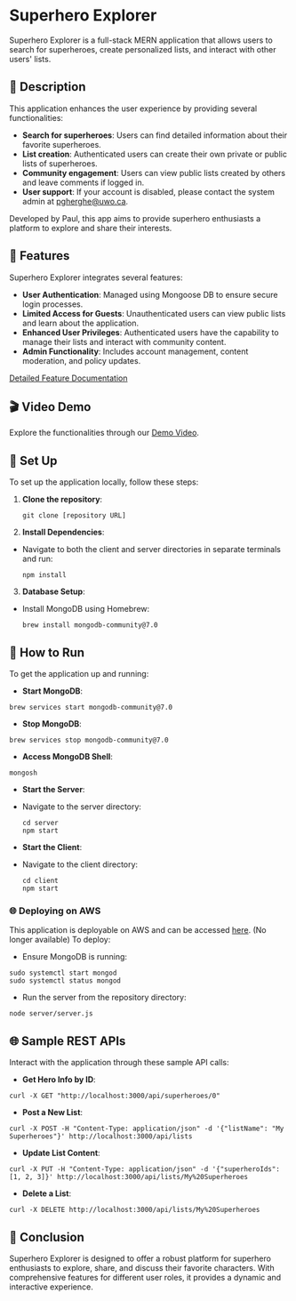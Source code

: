 # Superhero Explorer

Superhero Explorer is a full-stack MERN application that allows users to search for superheroes, create personalized lists, and interact with other users' lists.

## 📖 Description

This application enhances the user experience by providing several functionalities:
- **Search for superheroes**: Users can find detailed information about their favorite superheroes.
- **List creation**: Authenticated users can create their own private or public lists of superheroes.
- **Community engagement**: Users can view public lists created by others and leave comments if logged in.
- **User support**: If your account is disabled, please contact the system admin at pgherghe@uwo.ca.

Developed by Paul, this app aims to provide superhero enthusiasts a platform to explore and share their interests.

## 🌟 Features

Superhero Explorer integrates several features:
- **User Authentication**: Managed using Mongoose DB to ensure secure login processes.
- **Limited Access for Guests**: Unauthenticated users can view public lists and learn about the application.
- **Enhanced User Privileges**: Authenticated users have the capability to manage their lists and interact with community content.
- **Admin Functionality**: Includes account management, content moderation, and policy updates.

[Detailed Feature Documentation](https://docs.google.com/document/d/1fhDRT7xKokyC3EoO4ptJ-mVnVQqSMx6DJc0kZTpdB98/edit?usp=sharing)

## 🎬 Video Demo

Explore the functionalities through our [Demo Video](#).

## 🚀 Set Up

To set up the application locally, follow these steps:

1. **Clone the repository**:
    ```
    git clone [repository URL]
    ```
2. **Install Dependencies**:
- Navigate to both the client and server directories in separate terminals and run:
  ```
  npm install
  ```
3. **Database Setup**:
- Install MongoDB using Homebrew:
  ```
  brew install mongodb-community@7.0
  ```

## 🏃 How to Run

To get the application up and running:

- **Start MongoDB**:
```
brew services start mongodb-community@7.0
```
- **Stop MongoDB**:
```
brew services stop mongodb-community@7.0
```
- **Access MongoDB Shell**:
```
mongosh
```


- **Start the Server**:
- Navigate to the server directory:
  ```
  cd server
  npm start
  ```

- **Start the Client**:
- Navigate to the client directory:
  ```
  cd client
  npm start
  ```

### 🌐 Deploying on AWS

This application is deployable on AWS and can be accessed [here](http://ec2-3-81-216-61.compute-1.amazonaws.com:4000/). (No longer available)
To deploy: 
- Ensure MongoDB is running:
```
sudo systemctl start mongod
sudo systemctl status mongod
```

- Run the server from the repository directory:
```
node server/server.js
```

## 🌐 Sample REST APIs

Interact with the application through these sample API calls:

- **Get Hero Info by ID**:
```
curl -X GET "http://localhost:3000/api/superheroes/0"
```

- **Post a New List**:
```
curl -X POST -H "Content-Type: application/json" -d '{"listName": "My Superheroes"}' http://localhost:3000/api/lists
```

- **Update List Content**:
```
curl -X PUT -H "Content-Type: application/json" -d '{"superheroIds": [1, 2, 3]}' http://localhost:3000/api/lists/My%20Superheroes
```

- **Delete a List**:
```
curl -X DELETE http://localhost:3000/api/lists/My%20Superheroes
```


## 📘 Conclusion

Superhero Explorer is designed to offer a robust platform for superhero enthusiasts to explore, share, and discuss their favorite characters. With comprehensive features for different user roles, it provides a dynamic and interactive experience.

